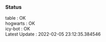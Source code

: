 ### Status


table : OK  
hogwarts : OK  
icy-bot : OK  
Latest Update : 2022-02-05 23:12:35.384546
